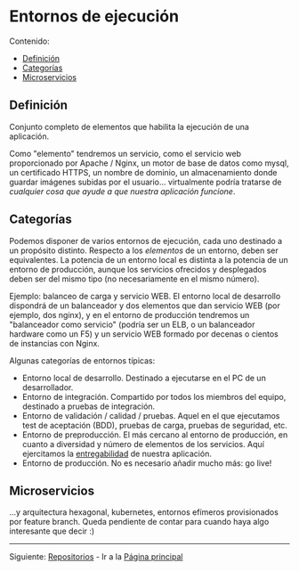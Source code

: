 # Entornos de ejecución

Contenido:

- [Definición](#definición)
- [Categorías](#categorías)
- [Microservicios](#microservicios)

## Definición

Conjunto completo de elementos que habilita la ejecución de una aplicación.

Como "elemento" tendremos un servicio, como el servicio web proporcionado por Apache / Nginx, un motor de base de datos como mysql, un certificado HTTPS, un nombre de dominio, un almacenamiento donde guardar imágenes subidas por el usuario... virtualmente podría tratarse de _cualquier cosa que ayude a que nuestra aplicación funcione_.

## Categorías

Podemos disponer de varios entornos de ejecución, cada uno destinado a un propósito distinto. Respecto a los _elementos_ de un entorno, deben ser equivalentes. La potencia de un entorno local es distinta a la potencia de un entorno de producción, aunque los servicios ofrecidos y desplegados deben ser del mismo tipo (no necesariamente en el mismo número).

Ejemplo: balanceo de carga y servicio WEB. El entorno local de desarrollo dispondrá de un balanceador y dos elementos que dan servicio WEB (por ejemplo, dos nginx), y en el entorno de producción tendremos un "balanceador como servicio" (podría ser un ELB, o un balanceador hardware como un F5) y un servicio WEB formado por decenas o cientos de instancias con Nginx.

Algunas categorías de entornos típicas:
 
- Entorno local de desarrollo. Destinado a ejecutarse en el PC de un desarrollador.
- Entorno de integración. Compartido por todos los miembros del equipo, destinado a pruebas de integración.
- Entorno de validación / calidad / pruebas. Aquel en el que ejecutamos test de aceptación (BDD), pruebas de carga, pruebas de seguridad, etc.
- Entorno de preproducción. El más cercano al entorno de producción, en cuanto a diversidad y número de elementos de los servicios. Aquí ejercitamos la [entregabilidad](application-lifecicle/al-releasability.md) de nuestra aplicación.
- Entorno de producción. No es necesario añadir mucho más: go live!

## Microservicios

...y arquitectura hexagonal, kubernetes, entornos efímeros provisionados por feature branch. Queda pendiente de contar para cuando haya algo interesante que decir :)

---

Siguiente: [Repositorios](repositories.md) - Ir a la [Página principal](toc.md)
